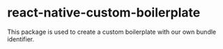 # react-native-custom-boilerplate

This package is used to create a custom boilerplate with our own bundle identifier.
